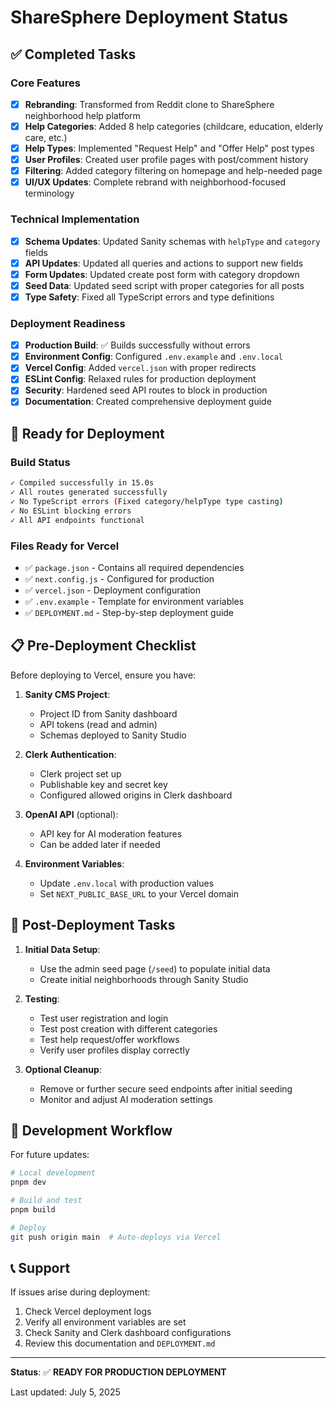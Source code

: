 # ShareSphere Deployment Status

## ✅ Completed Tasks

### Core Features
- [x] **Rebranding**: Transformed from Reddit clone to ShareSphere neighborhood help platform
- [x] **Help Categories**: Added 8 help categories (childcare, education, elderly care, etc.)
- [x] **Help Types**: Implemented "Request Help" and "Offer Help" post types
- [x] **User Profiles**: Created user profile pages with post/comment history
- [x] **Filtering**: Added category filtering on homepage and help-needed page
- [x] **UI/UX Updates**: Complete rebrand with neighborhood-focused terminology

### Technical Implementation
- [x] **Schema Updates**: Updated Sanity schemas with `helpType` and `category` fields
- [x] **API Updates**: Updated all queries and actions to support new fields
- [x] **Form Updates**: Updated create post form with category dropdown
- [x] **Seed Data**: Updated seed script with proper categories for all posts
- [x] **Type Safety**: Fixed all TypeScript errors and type definitions

### Deployment Readiness
- [x] **Production Build**: ✅ Builds successfully without errors
- [x] **Environment Config**: Configured `.env.example` and `.env.local`
- [x] **Vercel Config**: Added `vercel.json` with proper redirects
- [x] **ESLint Config**: Relaxed rules for production deployment
- [x] **Security**: Hardened seed API routes to block in production
- [x] **Documentation**: Created comprehensive deployment guide

## 🚀 Ready for Deployment

### Build Status
```bash
✓ Compiled successfully in 15.0s
✓ All routes generated successfully
✓ No TypeScript errors (Fixed category/helpType type casting)
✓ No ESLint blocking errors
✓ All API endpoints functional
```

### Files Ready for Vercel
- ✅ `package.json` - Contains all required dependencies
- ✅ `next.config.js` - Configured for production
- ✅ `vercel.json` - Deployment configuration
- ✅ `.env.example` - Template for environment variables
- ✅ `DEPLOYMENT.md` - Step-by-step deployment guide

## 📋 Pre-Deployment Checklist

Before deploying to Vercel, ensure you have:

1. **Sanity CMS Project**:
   - Project ID from Sanity dashboard
   - API tokens (read and admin)
   - Schemas deployed to Sanity Studio

2. **Clerk Authentication**:
   - Clerk project set up
   - Publishable key and secret key
   - Configured allowed origins in Clerk dashboard

3. **OpenAI API** (optional):
   - API key for AI moderation features
   - Can be added later if needed

4. **Environment Variables**:
   - Update `.env.local` with production values
   - Set `NEXT_PUBLIC_BASE_URL` to your Vercel domain

## 🎯 Post-Deployment Tasks

1. **Initial Data Setup**:
   - Use the admin seed page (`/seed`) to populate initial data
   - Create initial neighborhoods through Sanity Studio

2. **Testing**:
   - Test user registration and login
   - Test post creation with different categories
   - Test help request/offer workflows
   - Verify user profiles display correctly

3. **Optional Cleanup**:
   - Remove or further secure seed endpoints after initial seeding
   - Monitor and adjust AI moderation settings

## 🔄 Development Workflow

For future updates:
```bash
# Local development
pnpm dev

# Build and test
pnpm build

# Deploy
git push origin main  # Auto-deploys via Vercel
```

## 📞 Support

If issues arise during deployment:
1. Check Vercel deployment logs
2. Verify all environment variables are set
3. Check Sanity and Clerk dashboard configurations
4. Review this documentation and `DEPLOYMENT.md`

---

**Status**: ✅ **READY FOR PRODUCTION DEPLOYMENT**

Last updated: July 5, 2025
